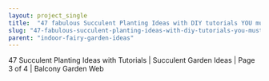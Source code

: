 ```yaml
---
layout: project_single
title:  "47 fabulous Succulent Planting Ideas with DIY tutorials YOU must Look at"
slug: "47-fabulous-succulent-planting-ideas-with-diy-tutorials-you-must-look-at"
parent: "indoor-fairy-garden-ideas"
---
```

47 Succulent Planting Ideas with Tutorials | Succulent Garden Ideas | Page 3 of 4 | Balcony Garden Web